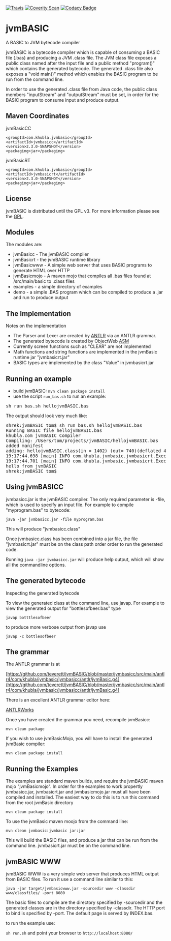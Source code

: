 [![Travis](https://api.travis-ci.org/teverett/jvmBASIC.png)](https://travis-ci.org/teverett/jvmBASIC)
[![Coverity Scan](https://scan.coverity.com/projects/13299/badge.svg)](https://scan.coverity.com/projects/teverett-jvmbasic)
[![Codacy Badge](https://api.codacy.com/project/badge/Grade/dae9bbea869d4757a7d3a2578bd79348)](https://www.codacy.com/app/teverett/jvmBASIC?utm_source=github.com&amp;utm_medium=referral&amp;utm_content=teverett/jvmBASIC&amp;utm_campaign=Badge_Grade)

jvmBASIC
========

A BASIC to JVM bytecode compiler

jvmBASIC is a bytecode compiler which is capable of consuming a BASIC file (.bas) and producing a JVM .class file. The JVM class file exposes a public class named after the input file and a public method "program()" which contains the generated bytecode.  The generated .class file also exposes a "void main()" method which enables the BASIC program to be run from the command line.

In order to use the generated .class file from Java code, the public class members "inputStream" and "outputStream" must be set, in order for the BASIC program to consume input and produce output.


Maven Coordinates
-------------------

jvmBasicCC

```
<groupId>com.khubla.jvmbasic</groupId>
<artifactId>jvmbasicc</artifactId>
<version>2.3.0-SNAPSHOT</version>
<packaging>jar</packaging>
```

jvmBasicRT

```
<groupId>com.khubla.jvmbasic</groupId>
<artifactId>jvmbasicrt</artifactId>
<version>2.3.0-SNAPSHOT</version>
<packaging>jar</packaging>
```



License
---------

jvmBASIC is distributed until the GPL v3. For more information please see the [GPL](http://www.gnu.org/licenses/gpl.txt).

Modules
---------

The modules are:

* jvmBasicc - The jvmBASIC compiler
* jvmBasicrt - the jvmBASIC runtime library
* jvmBasicwww - A simple web server that uses BASIC programs to generate HTML over HTTP
* jvmBasicmojo - A maven mojo that compiles all .bas files found at /src/main/basic to .class files
* examples - a simple directory of examples
* demo - a simple .BAS program which can be compiled to produce a .jar and run to produce output

The Implementation
---------

Notes on the implementation

* The Parser and Lexer are created by [ANTLR](http://www.antlr.org) via an ANTLR grammar. 
* The generated bytecode is created by ObjectWeb [ASM](http://asm.ow2.org/)
* Currently screen functions such as "CLEAR" are not implemented
* Math functions and string functions are implemented in the jvmBasic runtime jar "jvmbasicrt.jar"
* BASIC types are implemented by the class "Value" in jvmbasicrt.jar

Running an example
---------

* build jvmBASIC: `mvn clean package install`
* use the script `run_bas.sh` to run an example:

<pre>
sh run_bas.sh hellojvmBASIC.bas
</pre>

The output should look very much like:
<pre>
shrek:jvmBASIC tom$ sh run_bas.sh hellojvmBASIC.bas 
Running BASIC file hellojvmBASIC.bas
khubla.com jvmBASIC Compiler
Compiling: /Users/tom/projects/jvmBASIC/hellojvmBASIC.bas
added manifest
adding: hellojvmBASIC.class(in = 1402) (out= 740)(deflated 47%)
19:17:44.698 [main] INFO com.khubla.jvmbasic.jvmbasicrt.ExecutionContext - pushing String: '"hello from jvmBASIC"'
19:17:44.701 [main] INFO com.khubla.jvmbasic.jvmbasicrt.ExecutionContext - popping hello from jvmBASIC
hello from jvmBASIC
shrek:jvmBASIC tom$ 
</pre>


Using jvmBASICC
---------

jvmbasicc.jar is the jvmBASIC compiler. The only required parameter is -file, which is used to specify an input file.  For example to compile "myprogram.bas" to bytecode:

`java -jar jvmbasicc.jar -file myprogram.bas`

This will produce "jvmbasicc.class"

Once jvmbasicc.class has been combined into a jar file, the file "jvmbasicrt.jar" must be on the class path order order to run the generated code.

Running `java -jar jvmbasicc.jar` will produce help output, which will show all the commandline options.

The generated bytecode
---------

Inspecting the generated bytecode

To view the generated class at the command line, use javap.  For example to view the generated output for "bottlesofbeer.bas" type

`javap botttlesofbeer`

to produce more verbose output from javap use

`javap -c bottlesofbeer`

The grammar
---------

The ANTLR grammar is at 

[https://github.com/teverett/jvmBASIC/blob/master/jvmbasicc/src/main/antlr4/com/khubla/jvmbasic/jvmbasicc/antlr/jvmBasic.g4](https://github.com/teverett/jvmBASIC/blob/master/jvmbasicc/src/main/antlr4/com/khubla/jvmbasic/jvmbasicc/antlr/jvmBasic.g4)

There is an excellent ANTLR grammar editor here:

[ANTLRWorks](http://www.antlr.org/works/)

Once you have created the grammar you need, recompile jvmBasicc:

`mvn clean package`

If you wish to use jvmBasicMojo, you will have to install the generated jvmBasic compiler:

`mvn clean package install`

Running the Examples
---------

The examples are standard maven builds, and require the jvmBASIC maven mojo "jvmBasicmojo".  In order for the examples to work propertly jvmbasicc.jar, jvmbasicrt.jar and jvmbasicmojo.jar must all have been compiled and installed.  The easiest way to do this is to run this command from the root jvmBasic directory

`mvn clean package install`

To use the jvmBasic maven moojo from the command line:

`mvn clean jvmbasic:jvmbasic jar:jar`

This will build the BASIC files, and produce a jar that can be run from the command line.  jvmbasicrt.jar must be on the command line.

jvmBASIC WWW
---------

jvmBASIC WWW is a very simple web server that produces HTML output from BASIC files.  To run it use a command line similar to this:

`java -jar target/jvmbasicwww.jar -sourcedir www -classdir www/classfiles/ -port 8080`

The basic files to compile are the directory specified by -sourcedir and the generated classes are in the directory specified by -classdir.  The HTTP port to bind is specified by -port.  The default page is served by INDEX.bas.

to run the example use:

`sh run.sh` and point your browser to `http://localhost:8080/`



